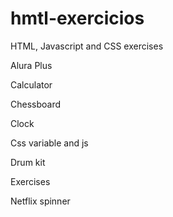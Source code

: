 # hmtl-exercicios

HTML, Javascript and CSS exercises

Alura Plus

Calculator

Chessboard

Clock

Css variable and js

Drum kit

Exercises

Netflix spinner


